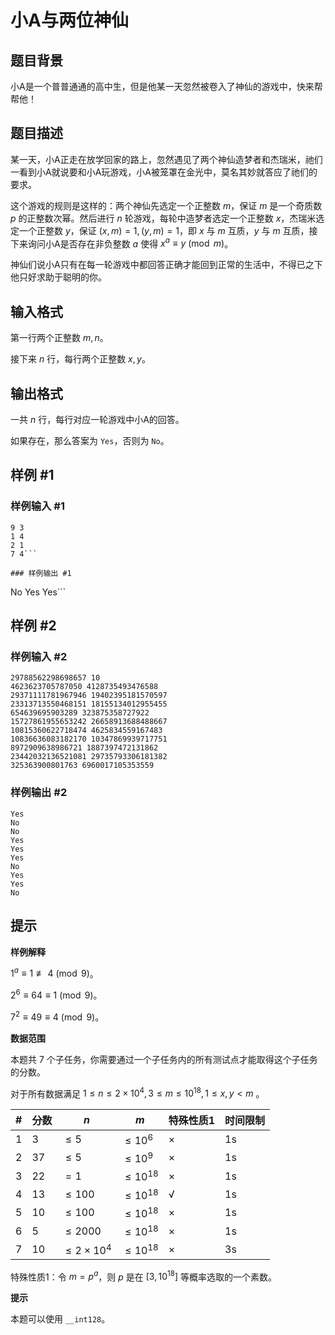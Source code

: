 # 小A与两位神仙

## 题目背景

小A是一个普普通通的高中生，但是他某一天忽然被卷入了神仙的游戏中，快来帮帮他！

## 题目描述

某一天，小A正走在放学回家的路上，忽然遇见了两个神仙造梦者和杰瑞米，祂们一看到小A就说要和小A玩游戏，小A被笼罩在金光中，莫名其妙就答应了祂们的要求。

这个游戏的规则是这样的：两个神仙先选定一个正整数 $m$，保证 $m$ 是一个奇质数 $p$ 的正整数次幂。然后进行 $n$ 轮游戏，每轮中造梦者选定一个正整数 $x$，杰瑞米选定一个正整数 $y$，保证 $(x, m) = 1, (y, m) = 1$，即 $x$ 与 $m$ 互质，$y$ 与 $m$ 互质，接下来询问小A是否存在非负整数 $a$ 使得 $x^a \equiv y \pmod{m}$。

神仙们说小A只有在每一轮游戏中都回答正确才能回到正常的生活中，不得已之下他只好求助于聪明的你。


## 输入格式

第一行两个正整数 $m, n$。

接下来 $n$ 行，每行两个正整数 $x, y$。

## 输出格式

一共 $n$ 行，每行对应一轮游戏中小A的回答。

如果存在，那么答案为 `Yes`，否则为 `No`。

## 样例 #1

### 样例输入 #1
```
9 3
1 4
2 1
7 4```

### 样例输出 #1

```
No
Yes
Yes```

## 样例 #2

### 样例输入 #2
```
29788562298698657 10
4623623705787050 4128735493476588
29371111781967946 19402395181570597
23313713550468151 18155134012955455
654639695903289 323875358727922
15727861955653242 26658913688488667
10815360622718474 4625834559167483
10836636083182170 10347869939717751
8972909638986721 1887397472131862
23442032136521081 29735793306181382
325363900801763 6960017105353559
```

### 样例输出 #2

```
Yes
No
No
Yes
Yes
Yes
No
Yes
Yes
No
```

## 提示

**样例解释**

$1^a \equiv 1 \not \equiv 4 \pmod {9}$。

$2^6 \equiv 64 \equiv 1 \pmod {9}$。

$7^2 \equiv 49 \equiv 4 \pmod {9}$。

**数据范围**

本题共 $7$ 个子任务，你需要通过一个子任务内的所有测试点才能取得这个子任务的分数。

对于所有数据满足 $1\le n\le 2\times 10^4, 3\le m \le 10^{18}, 1 \le x, y < m$ 。

| #    | 分数 | $n$                      | $m$                 | 特殊性质1 | 时间限制 |
| ---- | ---- | ------------------------ | ------------------- | --------- | --------- |
| 1    | 3    | $\le 5$            | $\le 10^6$    | ×         |  1s |
| 2    | 37   | $\le 5$            | $\le 10^9$    | ×         | 1s |
| 3    | 22   | $= 1$                    | $\le 10^{18}$ | ×         | 1s |
| 4    | 13   | $\le 100$          | $\le 10^{18}$ | √         | 1s |
| 5    | 10   | $\le 100$          | $\le 10^{18}$ | ×         | 1s |
| 6    | 5   | $\le 2000$         | $\le 10^{18}$ | ×         | 1s |
| 7    | 10   | $\le 2\times 10^4$ | $\le 10^{18}$ | ×         | 3s |

特殊性质1：令 $m = p^{a}$，则 $p$ 是在 $[3, 10^{18}]$ 等概率选取的一个素数。

**提示**

本题可以使用 `__int128`。
